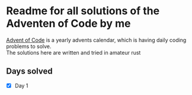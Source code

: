 # Readme for all solutions of the Adventen of Code by me

[Advent of Code](https://adventofcode.com) is a yearly advents calendar, which is having daily coding problems to solve.  
The solutions here are written and tried in amateur rust

## Days solved

- [x] Day 1
